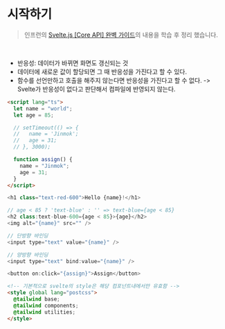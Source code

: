 # 시작하기

> 인프런의 [Svelte.js [Core API] 완벽 가이드](https://www.inflearn.com/course/%EC%8A%A4%EB%B2%A8%ED%8A%B8-%EC%99%84%EB%B2%BD-%EA%B0%80%EC%9D%B4%EB%93%9C)의 내용을 학습 후 정리 했습니다.

<br />

- 반응성: 데이터가 바뀌면 화면도 갱신되는 것
- 데이터에 새로운 값이 할당되면 그 때 반응성을 가진다고 할 수 있다.
- 함수를 선언만하고 호출을 해주지 않는다면 반응성을 가진다고 할 수 없다.
  -> Svelte가 반응성이 없다고 판단해서 컴파일에 반영되지 않는다.

```html
<script lang="ts">
  let name = "world";
  let age = 85;

  // setTimeout(() => {
  //   name = 'Jinmok';
  //   age = 31;
  // }, 3000);

  function assign() {
    name = "Jinmok";
    age = 31;
  }
</script>
```

```javascript
<h1 class="text-red-600">Hello {name}!</h1>

// age < 85 ? 'text-blue' : '' => text-blue={age < 85}
<h2 class:text-blue-600={age < 85}>{age}</h2>
<img alt="{name}" src="" />

// 단방향 바인딩
<input type="text" value="{name}" />

// 양방향 바인딩
<input type="text" bind:value="{name}" />

<button on:click="{assign}">Assign</button>
```

```html
<!-- 기본적으로 svelte의 style은 해당 컴포넌트내에서만 유효함 -->
<style global lang="postcss">
  @tailwind base;
  @tailwind components;
  @tailwind utilities;
</style>
```

